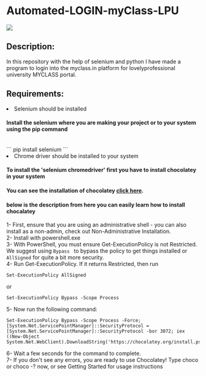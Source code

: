# Automated-LOGIN-myClass-LPU
<img src="https://img.shields.io/badge/made%20with-python-yellowgreen" />
<h2>Description:</h2>
In this repository with the help of selenium and python I have made a program to login into the myclass.in platform for lovelyprofessional university MYCLASS portal.

<h2>Requirements:</h2>
<li>Selenium should be installed</li>
<h4>Install the selenium where you are making your project or to your system using the pip command</h4><br>
```
pip install selenium
```
<li>Chrome driver should be installed to your system</li>
  
<h4>To install the 'selenium chromedriver' first you have to install chocolatey in your system</h4>
<h4>You can see the installation of chocolatey <a href = "https://chocolatey.org/install">click here</a>.</h4>
<h4>below is the description from here you can easily learn how to install chocalatey</h4>

1- First, ensure that you are using an administrative shell - you can also install as a non-admin, check out Non-Administrative Installation.<br>
2- Install with powershell.exe <br>
3- With PowerShell, you must ensure Get-ExecutionPolicy is not Restricted. We suggest using ```Bypass ``` to bypass the policy to get things installed or ```AllSigned``` for quite a bit more security.<br>
4- Run Get-ExecutionPolicy. If it returns Restricted, then run 
```
Set-ExecutionPolicy AllSigned 
```
or 
```
Set-ExecutionPolicy Bypass -Scope Process
```
5- Now run the following command:
```
Set-ExecutionPolicy Bypass -Scope Process -Force; [System.Net.ServicePointManager]::SecurityProtocol = [System.Net.ServicePointManager]::SecurityProtocol -bor 3072; iex ((New-Object System.Net.WebClient).DownloadString('https://chocolatey.org/install.ps1'))
```
6- Wait a few seconds for the command to complete.<br>
7- If you don't see any errors, you are ready to use Chocolatey! Type choco or choco -? now, or see Getting Started for usage instructions
